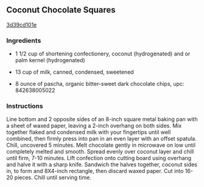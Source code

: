 ## Coconut Chocolate Squares

[3d39cd101e](http://www.food.com/recipe/coconut-chocolate-squares-228119)

### Ingredients

 - 1 1/2 cup of shortening confectionery, coconut (hydrogenated) and or palm kernel (hydrogenated)

 - 13 cup of milk, canned, condensed, sweetened

 - 8 ounce of pascha, organic bitter-sweet dark chocolate chips, upc: 842638005022

### Instructions

Line bottom and 2 opposite sides of an 8-inch square metal baking pan with a sheet of waxed paper, leaving a 2-inch overhang on both sides. Mix together flaked and condensed milk with your fingertips until well combined, then firmly press into pan in an even layer with an offset spatula. Chill, uncovered 5 minutes. Melt chocolate gently in microwave on low until completely melted and smooth. Spread evenly over coconut layer and chill until firm, 7-10 minutes. Lift confection onto cutting board using overhang and halve it with a sharp knife. Sandwich the halves together, coconut sides in, to form and 8X4-inch rectangle, then discard waxed paper. Cut into 16-20 pieces. Chill until serving time.